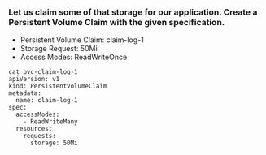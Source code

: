 ### Let us claim some of that storage for our application. Create a Persistent Volume Claim with the given specification.

* Persistent Volume Claim: claim-log-1
* Storage Request: 50Mi
* Access Modes: ReadWriteOnce

```
cat pvc-claim-log-1 
apiVersion: v1
kind: PersistentVolumeClaim
metadata:
  name: claim-log-1
spec:
  accessModes:
    - ReadWriteMany
  resources:
    requests:
      storage: 50Mi
```
